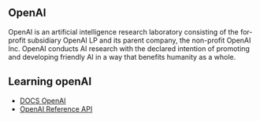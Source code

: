 ## OpenAI
OpenAI is an artificial intelligence research laboratory consisting of the for-profit subsidiary OpenAI LP and its parent company, the non-profit OpenAI Inc. OpenAI conducts AI research with the declared intention of promoting and developing friendly AI in a way that benefits humanity as a whole.

## Learning openAI

- [DOCS OpenAI][1]
- [OpenAI Reference API][2]

[1]: https://platform.openai.com/docs/introduction
[2]: https://platform.openai.com/docs/api-reference